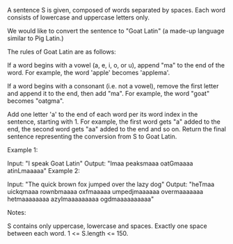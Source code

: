 A sentence S is given, composed of words separated by spaces. Each word consists of lowercase and uppercase letters only.

We would like to convert the sentence to "Goat Latin" (a made-up language similar to Pig Latin.)

The rules of Goat Latin are as follows:

If a word begins with a vowel (a, e, i, o, or u), append "ma" to the end of the word.
For example, the word 'apple' becomes 'applema'.

If a word begins with a consonant (i.e. not a vowel), remove the first letter and append it to the end, then add "ma".
For example, the word "goat" becomes "oatgma".

Add one letter 'a' to the end of each word per its word index in the sentence, starting with 1.
For example, the first word gets "a" added to the end, the second word gets "aa" added to the end and so on.
Return the final sentence representing the conversion from S to Goat Latin.

Example 1:

Input: "I speak Goat Latin"
Output: "Imaa peaksmaaa oatGmaaaa atinLmaaaaa"
Example 2:

Input: "The quick brown fox jumped over the lazy dog"
Output: "heTmaa uickqmaaa rownbmaaaa oxfmaaaaa umpedjmaaaaaa overmaaaaaaa hetmaaaaaaaa azylmaaaaaaaaa ogdmaaaaaaaaaa"

Notes:

S contains only uppercase, lowercase and spaces. Exactly one space between each word.
1 <= S.length <= 150.
